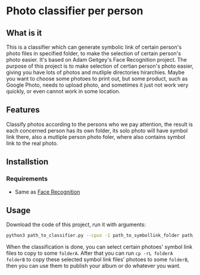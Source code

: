 # Photo classifier per person

## What is it
This is a classifier which can generate symbolic link of certain person's photo files in specified folder, to make the selection of certain person's photo easier. 
It's based on Adam Geitgey's Face Recognition project.
The purpose of this project is to make selection of certian person's photo easier, giving you have lots of photos and mutliple directories hirarchies.
Maybe you want to choose some photoes to print out, but some product, such as Google Photo, needs to upload photo, and sometimes it just not work very quickly, or even cannot work in some location.

## Features
Classify photos according to the persons who we pay attention, the result is each concerned person has its own folder, its solo photo will have symbol link there, also a mutliple person photo foler, where also contains symbol link to the real photo.

## Installstion

### Requirements
  * Same as [Face Recognition](https://github.com/ageitgey/face_recognition)

## Usage
Download the code of this project, run it with arguments:
```bash
python3 path_to_classifier.py --cpus -1 path_to_symbollink_folder path_to_single_target_persons_photoes_folder path_to_photoes_to_classify
```
When the classification is done, you can select certain photoes' symbol link files to copy to some `folderA`.
After that you can run `cp -rL folderA folderB` to copy these selected symbol link files' photoes to some `folderB`, then you can use them to publish your album or do whatever you want.
